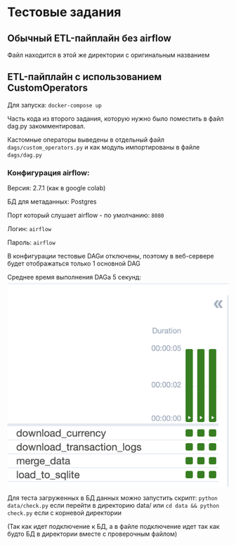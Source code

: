 # Тестовые задания

## Обычный ETL-пайплайн без airflow

Файл находится в этой же директории с оригинальным названием

## ETL-пайплайн с использованием CustomOperators

Для запуска: `docker-compose up`

Часть кода из второго задания, которую нужно было поместить в файл dag.py закомментировал.

Кастомные операторы выведены в отдельный файл `dags/custom_operators.py` и как модуль импортированы в файле `dags/dag.py`

### Конфигурация airflow:

Версия: 2.7.1 (как в google colab)

БД для метаданных: Postgres

Порт который слушает airflow - по умолчанию: `8080`

Логин: `airflow`

Пароль: `airflow`

В конфигурации тестовые DAGи отключены, поэтому в веб-сервере будет отображаться только 1 основной DAG

Среднее время выполнения DAGа 5 секунд:
![mean_processing_time](other/image-1.png)

Для теста загруженных в БД данных можно запустить скрипт:
`python data/check.py` если перейти в директорию data/
или
`cd data && python check.py` если с корневой директории

(Так как идет подключение к БД, а в файле подключение идет так как будто БД в директории вместе с проверочным файлом)
